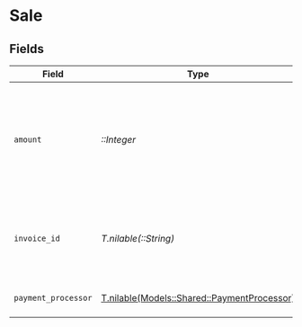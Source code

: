 # Sale


## Fields

| Field                                                                                                                                                                                         | Type                                                                                                                                                                                          | Required                                                                                                                                                                                      | Description                                                                                                                                                                                   |
| --------------------------------------------------------------------------------------------------------------------------------------------------------------------------------------------- | --------------------------------------------------------------------------------------------------------------------------------------------------------------------------------------------- | --------------------------------------------------------------------------------------------------------------------------------------------------------------------------------------------- | --------------------------------------------------------------------------------------------------------------------------------------------------------------------------------------------- |
| `amount`                                                                                                                                                                                      | *::Integer*                                                                                                                                                                                   | :heavy_check_mark:                                                                                                                                                                            | The amount of the sale in cents (for all two-decimal currencies). If the sale is in a zero-decimal currency, pass the full integer value (e.g. `1437` JPY). Learn more: https://d.to/currency |
| `invoice_id`                                                                                                                                                                                  | *T.nilable(::String)*                                                                                                                                                                         | :heavy_minus_sign:                                                                                                                                                                            | The invoice ID of the sale. Can be used as a idempotency key – only one sale event can be recorded for a given invoice ID.                                                                    |
| `payment_processor`                                                                                                                                                                           | [T.nilable(Models::Shared::PaymentProcessor)](../../models/shared/paymentprocessor.md)                                                                                                        | :heavy_minus_sign:                                                                                                                                                                            | The payment processor via which the sale was made.                                                                                                                                            |